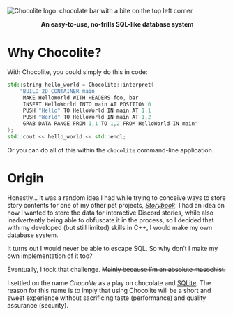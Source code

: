 ![Chocolite logo: chocolate bar with a bite on the top left corner](https://i.ibb.co/b7G8Dnj/chocolite.png)
<p align="center"><strong>An easy-to-use, no-frills SQL-like database system</strong></p>

# Why Chocolite?
With Chocolite, you could simply do this in code:
```cpp
std::string hello_world = Chocolite::interpret(
    "BUILD 2D CONTAINER main
     MAKE HelloWorld WITH HEADERS foo, bar
     INSERT HelloWorld INTO main AT POSITION 0
     PUSH "Hello" TO HelloWorld IN main AT 1,1
     PUSH "World" TO HelloWorld IN main AT 1,2
     GRAB DATA RANGE FROM 1,1 TO 1,2 FROM HelloWorld IN main"
);
std::cout << hello_world << std::endl;
```
Or you can do all of this within the `chocolite` command-line application.

# Origin
Honestly… it was a random idea I had while trying to conceive ways to store story contents for one of my other pet projects, *[Storybook](https://github.com/elegantlyclandestine/Storybook)*. I had an idea on how I wanted to store the data for interactive Discord stories, while also inadvertently being able to obfuscate it in the process, so I decided that with my developed (but still limited) skills in C++, I would make my own database system.

It turns out I would never be able to escape SQL. So why don’t I make my own implementation of it too?

Eventually, I took that challenge. ~~Mainly because I’m an absolute masochist.~~

I settled on the name *Chocolite* as a play on chocolate and [SQLite](https://github.com/sqlite/sqlite). The reason for this name is to imply that using Chocolite will be a short and sweet experience without sacrificing taste (performance) and quality assurance (security).